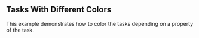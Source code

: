 ## Tasks With Different Colors
This example demonstrates how to color the tasks depending on a property of the task.

[//]: <keywords:depending, customize, customization, style>